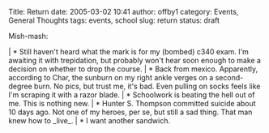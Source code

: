 Title: Return
date: 2005-03-02 10:41
author: offby1
category: Events, General Thoughts
tags: events, school
slug: return
status: draft

Mish-mash:

| \* Still haven\'t heard what the mark is for my (bombed) c340 exam. I\'m awaiting it with trepidation, but probably won\'t hear soon enough to make a decision on whether to drop the course.
| \* Back from mexico. Apparently, according to Char, the sunburn on my right ankle verges on a second-degree burn. No pics, but trust me, it\'s bad. Even pulling on socks feels like I\'m scraping it with a razor blade.
| \* Schoolwork is beating the hell out of me. This is nothing new.
| \* Hunter S. Thompson committed suicide about 10 days ago. Not one of my heroes, per se, but still a sad thing. That man knew how to \_live\_.
| \* I want another sandwich.
